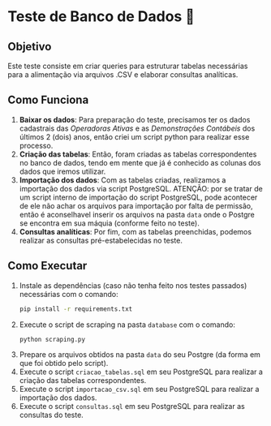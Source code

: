 # Teste de Banco de Dados 💾

## Objetivo

Este teste consiste em criar queries para estruturar tabelas necessárias para a alimentação via arquivos .CSV e elaborar consultas analíticas.

## Como Funciona

1. **Baixar os dados**: Para preparação do teste, precisamos ter os dados cadastrais das *Operadoras Ativas* e as *Demonstrações Contábeis* dos últimos 2 (dois) anos, então criei um script python para realizar esse processo.
2. **Criação das tabelas**: Então, foram criadas as tabelas correspondentes no banco de dados, tendo em mente que já é conhecido as colunas dos dados que iremos utilizar.
3. **Importação dos dados**: Com as tabelas criadas, realizamos a importação dos dados via script PostgreSQL. ATENÇÃO: por se tratar de um script interno de importação do script PostgreSQL, pode acontecer de ele não achar os arquivos para importação por falta de permissão, então é aconselhavel inserir os arquivos na pasta `data` onde o Postgre se encontra em sua máquia (conforme feito no teste).
4. **Consultas analíticas**: Por fim, com as tabelas preenchidas, podemos realizar as consultas pré-estabelecidas no teste.

## Como Executar

1. Instale as dependências (caso não tenha feito nos testes passados) necessárias com o comando:
    ```bash
    pip install -r requirements.txt
    ```
2. Execute o script de scraping na pasta `database` com o comando:
    ```bash
    python scraping.py
    ```
3. Prepare os arquivos obtidos na pasta `data` do seu Postgre (da forma em que foi obtido pelo script).
4. Execute o script `criacao_tabelas.sql` em seu PostgreSQL para realizar a criação das tabelas correspondentes.
5. Execute o script `importacao_csv.sql` em seu PostgreSQL para realizar a importação dos dados.
6. Execute o script `consultas.sql` em seu PostgreSQL para realizar as consultas do teste. 